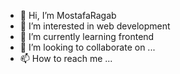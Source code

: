 - 👋 Hi, I’m MostafaRagab
- 👀 I’m interested in web development
- 🌱 I’m currently learning frontend
- 💞️ I’m looking to collaborate on ...
- 📫 How to reach me ...

<!---
MostafaRagab99/MostafaRagab99 is a ✨ special ✨ repository because its `README.md` (this file) appears on your GitHub profile.
You can click the Preview link to take a look at your changes.
--->
